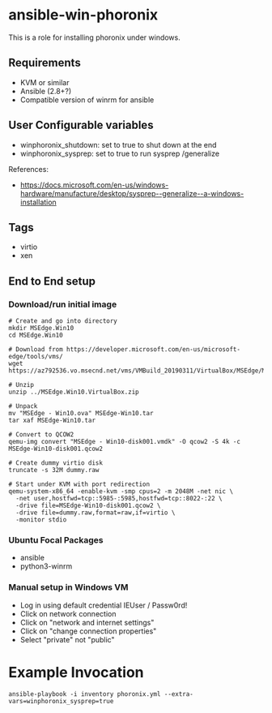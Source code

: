 # ansible-win-phoronix

This is a role for installing phoronix under windows.

## Requirements


  * KVM or similar
  * Ansible (2.8+?)
  * Compatible version of winrm for ansible

## User Configurable variables

  * winphoronix_shutdown: set to true to shut down at the end
  * winphoronix_sysprep: set to true to run sysprep /generalize

References:

  * <https://docs.microsoft.com/en-us/windows-hardware/manufacture/desktop/sysprep--generalize--a-windows-installation>

## Tags

  * virtio
  * xen

## End to End setup

### Download/run initial image

```
# Create and go into directory
mkdir MSEdge.Win10
cd MSEdge.Win10

# Download from https://developer.microsoft.com/en-us/microsoft-edge/tools/vms/
wget https://az792536.vo.msecnd.net/vms/VMBuild_20190311/VirtualBox/MSEdge/MSEdge.Win10.VirtualBox.zip

# Unzip
unzip ../MSEdge.Win10.VirtualBox.zip

# Unpack
mv "MSEdge - Win10.ova" MSEdge-Win10.tar
tar xaf MSEdge-Win10.tar

# Convert to QCOW2
qemu-img convert "MSEdge - Win10-disk001.vmdk" -O qcow2 -S 4k -c MSEdge-Win10-disk001.qcow2

# Create dummy virtio disk
truncate -s 32M dummy.raw

# Start under KVM with port redirection
qemu-system-x86_64 -enable-kvm -smp cpus=2 -m 2048M -net nic \
  -net user,hostfwd=tcp::5985-:5985,hostfwd=tcp::8022-:22 \
  -drive file=MSEdge-Win10-disk001.qcow2 \
  -drive file=dummy.raw,format=raw,if=virtio \
  -monitor stdio
```

### Ubuntu Focal Packages

  * ansible
  * python3-winrm

### Manual setup in Windows VM

  * Log in using default credential IEUser / Passw0rd!
  * Click on network connection
  * Click on "network and internet settings"
  * Click on "change connection properties"
  * Select "private" not "public"

# Example Invocation

```
ansible-playbook -i inventory phoronix.yml --extra-vars=winphoronix_sysprep=true
```